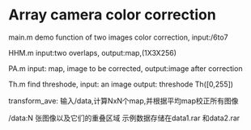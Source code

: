 # Array camera color correction
main.m   demo function of two images color correction, input:/6to7

HHM.m    input:two overlaps, output:map,(1X3X256)

PA.m    input: map, image to be corrected, output:image after correction

Th.m   find threshode, input: an image   output: threshode Th([0,255])

transform_ave: 输入/data,计算NxN个map,并根据平均map校正所有图像

/data:N 张图像以及它们的重叠区域 示例数据存储在data1.rar 和data2.rar
